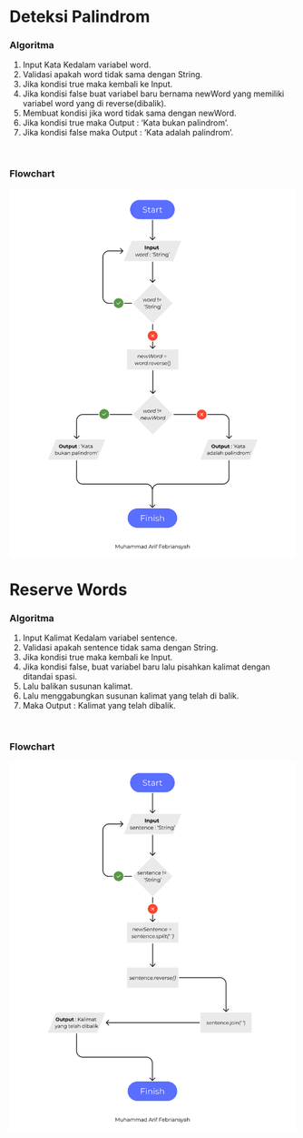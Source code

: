 <h1>Deteksi Palindrom</h1>
<h3>Algoritma</h3>
<ol>
    <li>Input Kata Kedalam variabel word.</li>
    <li>Validasi apakah word tidak sama dengan String.</li>
    <li>Jika kondisi true maka kembali ke Input.</li>
    <li>Jika kondisi false buat variabel baru bernama newWord yang memiliki variabel word yang di reverse(dibalik).</li>
    <li>Membuat kondisi jika word tidak sama dengan newWord.</li>
    <li>Jika kondisi true maka Output : ‘Kata bukan palindrom’. </li>
    <li>Jika kondisi false maka Output : ‘Kata adalah palindrom’.</li>
</ol>
<br>
<h3>Flowchart</h3>
<img src="./img/Soal1.png" width="1114" align="center" alt="Soal 1">

<h1>Reserve Words</h1>
<h3>Algoritma</h3>
<ol>
    <li>Input Kalimat Kedalam variabel sentence.</li>
    <li>Validasi apakah sentence tidak sama dengan String.</li>
    <li>Jika kondisi true maka kembali ke Input.</li>
    <li>Jika kondisi false, buat variabel baru lalu pisahkan kalimat dengan ditandai spasi.</li>
    <li>Lalu balikan susunan kalimat.</li>
    <li>Lalu menggabungkan susunan kalimat yang telah di balik.</li>
    <li>Maka Output : Kalimat yang telah dibalik.</li>
</ol>
<br>
<h3>Flowchart</h3>
<img src="./img/Soal2.png" width="1114" align="center" alt="Soal 1">
